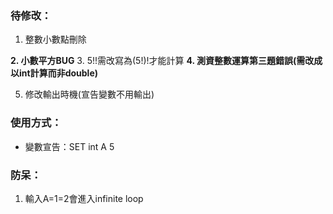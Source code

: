 ### 待修改：
1. 整數小數點刪除

**2. 小數平方BUG**
3. 5!!需改寫為(5!)!才能計算
**4. 測資整數運算第三題錯誤(需改成以int計算而非double)**

5. 修改輸出時機(宣告變數不用輸出)

### 使用方式：
* 變數宣告：SET int A 5

### 防呆：
1. 輸入A=1=2會進入infinite loop
